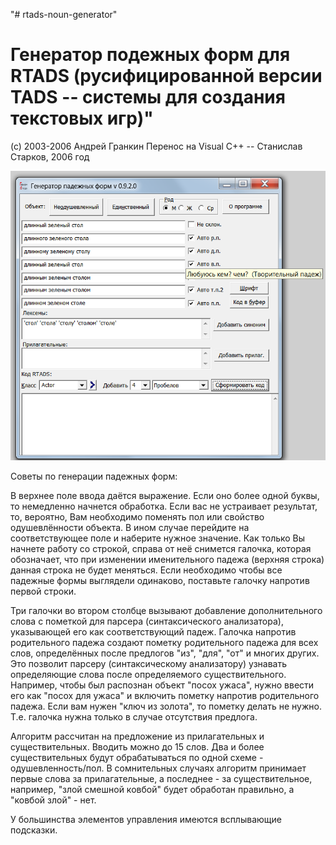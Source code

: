 "# rtads-noun-generator" 

Генератор подежных форм для RTADS (русифицированной версии TADS -- системы для создания текстовых игр)"
=
(с) 2003-2006 Андрей Гранкин
Перенос на Visual C++ -- Станислав Старков, 2006 год

![Image alt](https://github.com/unreal79/rtads-noun-generator/raw/master/screenshot.png)

Советы по генерации падежных форм:

В верхнее поле ввода даётся выражение. Если оно более одной буквы, то немедленно начнется обработка. Если вас не устраивает результат, то,  вероятно, Вам необходимо поменять пол или свойство одушевлённости объекта. В ином случае перейдите на соответствующее поле и наберите нужное значение. Как только Вы начнете работу со строкой, справа от неё снимется галочка, которая обозначает, что при изменении именительного падежа (верхняя строка) данная строка не будет меняться. Если необходимо чтобы все падежные формы выглядели одинаково, поставьте галочку напротив первой строки.

Три галочки во втором столбце вызывают добавление дополнительного слова с пометкой для парсера (синтаксического анализатора), указывающей его как соответствующий падеж. Галочка напротив родительного падежа создают пометку родительного падежа  для всех слов, определённых после предлогов "из", "для", "от" и многих других. Это позволит парсеру (синтаксическому анализатору) узнавать определяющие слова после определяемого существительного. Например, чтобы был распознан объект "посох ужаса", нужно ввести его как "посох для ужаса" и включить пометку напротив родительного падежа. Если вам нужен "ключ из золота", то пометку делать не нужно. Т.е. галочка нужна только в случае отсутствия предлога.

Алгоритм рассчитан на предложение из прилагательных и существительных. Вводить можно до 15 слов. Два и более существительных будут обрабатываться по одной схеме - одушевленность/пол. В сомнительных случаях алгоритм принимает первые слова за прилагательные, а последнее - за существительное, например, "злой смешной ковбой" будет обработан правильно, а "ковбой злой" - нет.

У большинства элементов управления имеются всплывающие подсказки.
